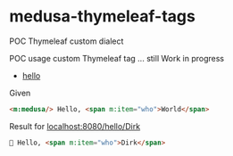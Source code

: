 # medusa-thymeleaf-tags
POC Thymeleaf custom dialect

POC usage custom Thymeleaf tag ... still Work in progress

- [hello](http://localhost:8080/hello/Dirk)

Given
```html
<m:medusa/> Hello, <span m:item="who">World</span>
```

Result for [localhost:8080/hello/Dirk](http://localhost:8080/hello/Dirk)
```html
🦑 Hello, <span m:item="who">Dirk</span>
```
